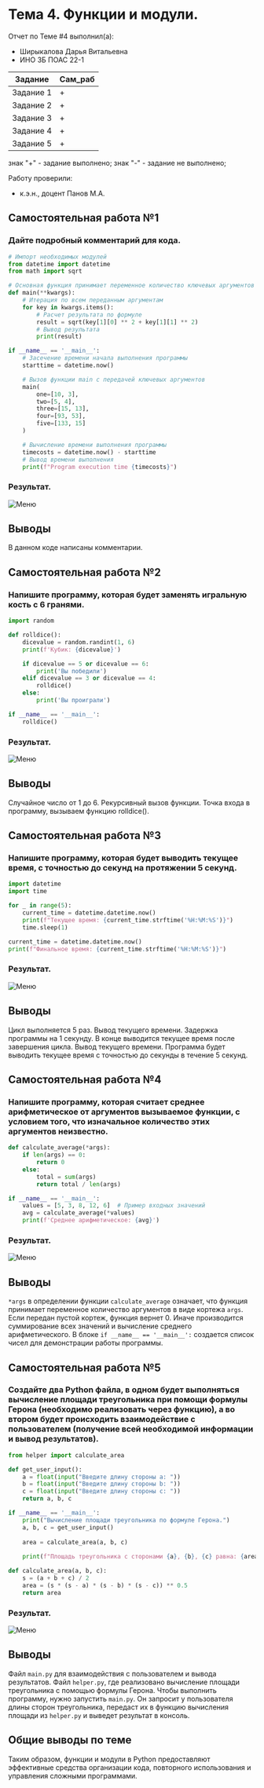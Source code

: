 # Тема 4. Функции и модули. 
Отчет по Теме #4 выполнил(а):
- Ширыкалова Дарья Витальевна
- ИНО ЗБ ПОАС 22-1

| Задание | Сам_раб |
| ------ | ------ |
| Задание 1 | + |
| Задание 2 | + |
| Задание 3 | + |
| Задание 4 | + |
| Задание 5 | + |

знак "+" - задание выполнено; знак "-" - задание не выполнено;

Работу проверили:
- к.э.н., доцент Панов М.А.

## Самостоятельная работа №1
### Дайте подробный комментарий для кода.

```python
# Импорт необходимых модулей
from datetime import datetime
from math import sqrt

# Основная функция принимает переменное количество ключевых аргументов
def main(**kwargs):
    # Итерация по всем переданным аргументам
    for key in kwargs.items():
        # Расчет результата по формуле
        result = sqrt(key[1][0] ** 2 + key[1][1] ** 2)
        # Вывод результата
        print(result)

if __name__ == '__main__':
    # Засечение времени начала выполнения программы
    starttime = datetime.now()

    # Вызов функции main с передачей ключевых аргументов
    main(
        one=[10, 3],
        two=[5, 4],
        three=[15, 13],
        four=[93, 53],
        five=[133, 15]
    )

    # Вычисление времени выполнения программы
    timecosts = datetime.now() - starttime
    # Вывод времени выполнения
    print(f"Program execution time {timecosts}")
```
### Результат.
![Меню](https://github.com/Davishir/Software_engineering/blob/Tema_3/img/tema_3/Capture001.png)

## Выводы

В данном коде написаны комментарии.  

## Самостоятельная работа №2
### Напишите программу, которая будет заменять игральную кость с 6 гранями.

```python
import random

def rolldice():
    dicevalue = random.randint(1, 6)  
    print(f'Кубик: {dicevalue}')

    if dicevalue == 5 or dicevalue == 6:
        print('Вы победили')
    elif dicevalue == 3 or dicevalue == 4:
        rolldice()  
    else:
        print('Вы проиграли')

if __name__ == '__main__':
    rolldice()  

```
### Результат.
![Меню](https://github.com/Davishir/Software_engineering/blob/Tema_3/img/tema_3/Capture002.png)

## Выводы

Случайное число от 1 до 6. Рекурсивный вызов функции. Точка входа в программу, вызываем функцию rolldice(). 
  
## Самостоятельная работа №3
### Напишите программу, которая будет выводить текущее время, с точностью до секунд на протяжении 5 секунд. 

```python
import datetime
import time

for _ in range(5): 
    current_time = datetime.datetime.now()
    print(f"Текущее время: {current_time.strftime('%H:%M:%S')}")  
    time.sleep(1)  

current_time = datetime.datetime.now()
print(f"Финальное время: {current_time.strftime('%H:%M:%S')}") 

```
### Результат.
![Меню](https://github.com/Davishir/Software_engineering/blob/Tema_3/img/tema_3/Capture003.png)

## Выводы
 Цикл выполняется 5 раз. Вывод текущего времени. Задержка программы на 1 секунду. В конце выводится текущее время после завершения цикла.
 Вывод текущего времени. Программа будет выводить текущее время с точностью до секунды в течение 5 секунд.

  
## Самостоятельная работа №4
### Напишите программу, которая считает среднее арифметическое от аргументов вызываемое функции, с условием того, что изначальное количество этих аргументов неизвестно. 

```python
def calculate_average(*args):
    if len(args) == 0:
        return 0
    else:
        total = sum(args)
        return total / len(args)

if __name__ == '__main__':
    values = [5, 3, 8, 12, 6]  # Пример входных значений
    avg = calculate_average(*values)
    print(f'Среднее арифметическое: {avg}')
```
### Результат.
![Меню](https://github.com/Davishir/Software_engineering/blob/Tema_3/img/tema_3/Capture041.png)

## Выводы
`*args` в определении функции `calculate_average` означает, что функция принимает переменное количество аргументов в виде кортежа `args`. Если передан пустой кортеж, функция вернет 0. Иначе производится суммирование всех значений и вычисление среднего арифметического. В блоке `if __name__ == '__main__':` создается список чисел для демонстрации работы программы.


## Самостоятельная работа №5
### Создайте два Python файла, в одном будет выполняться вычисление площади треугольника при помощи формулы Герона (необходимо реализовать через функцию), а во втором будет происходить взаимодействие с пользователем (получение всей необходимой информации и вывод результатов). 

```python
from helper import calculate_area

def get_user_input():
    a = float(input("Введите длину стороны a: "))
    b = float(input("Введите длину стороны b: "))
    c = float(input("Введите длину стороны c: "))
    return a, b, c

if __name__ == '__main__':
    print("Вычисление площади треугольника по формуле Герона.")
    a, b, c = get_user_input()
  
    area = calculate_area(a, b, c)
  
    print(f"Площадь треугольника с сторонами {a}, {b}, {c} равна: {area}")

def calculate_area(a, b, c):
    s = (a + b + c) / 2
    area = (s * (s - a) * (s - b) * (s - c)) ** 0.5
    return area

```
### Результат.
![Меню](https://github.com/Davishir/Software_engineering/blob/Tema_3/img/tema_3/Capture005.png)

## Выводы

Файл `main.py` для взаимодействия с пользователем и вывода результатов.
Файл `helper.py`, где реализовано вычисление площади треугольника с помощью формулы Герона.
Чтобы выполнить программу, нужно запустить `main.py`. 
Он запросит у пользователя длины сторон треугольника, передаст их в функцию вычисления площади из `helper.py` и выведет результат в консоль.
  
## Общие выводы по теме
Таким образом, функции и модули в Python предоставляют эффективные средства организации кода, повторного использования и управления сложными программами.
